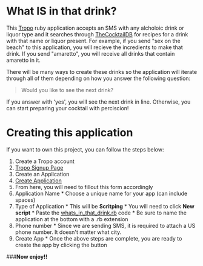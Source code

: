 # What IS in that drink?

This [Tropo](www.tropo.com) ruby application accepts an SMS with any alcholoic drink or liquor type and it searches through [TheCocktailDB](www.thecocktaildb.com/) for recipes for a drink with that name or liquor present. For example, if you send "sex on the beach" to this application, you will recieve the incredients to make that drink. If you send "amaretto", you will receive all drinks that contain amaretto in it.

There will be many ways to create these drinks so the application will iterate through all of them depending on how you answer the following question:

> Would you like to see the next drink?

If you answer with 'yes', you will see the next drink in line.
Otherwise, you can start preparing your cocktail with perciscion!

# Creating this application

If you want to own this project, you can follow the steps below:

1. Create a Tropo account
  1. [Tropo Signup Page](https://www.tropo.com/register)
2. Create an Application
  1. [Create Application](https://www.tropo.com/applications/new)
3. From here, you will need to fillout this form accordingly
  1. Application Name
    * Choose a unique name for your app (can include spaces)
  2. Type of Application
    * This will be **Scritping**
    * You will need to click **New script**
    * Paste the [whats_in_that_drink.rb](https://github.com/kevinbond/whats_in_that_drink/blob/master/whats_in_that_drink.rb) code
    * Be sure to name the application at the bottom with a .rb extension
  4. Phone number
    * Since we are sending SMS, it is required to attach a US phone number. It doesn't matter what city.
  5. Create App
    * Once the above steps are complete, you are ready to create the app by clicking the button


###**Now enjoy!!**
